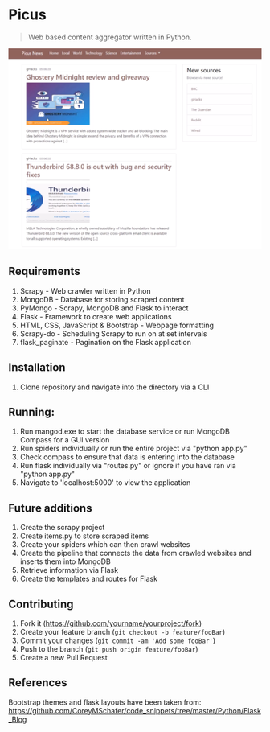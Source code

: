 # Picus
> Web based content aggregator written in Python.

![](https://raw.githubusercontent.com/h2o2k/Picus/master/header.PNG)

## Requirements
1. Scrapy - Web crawler written in Python
2. MongoDB - Database for storing scraped content
3. PyMongo - Scrapy, MongoDB and Flask to interact
4. Flask - Framework to create web applications
5. HTML, CSS, JavaScript & Bootstrap - Webpage formatting
6. Scrapy-do - Scheduling Scrapy to run on at set intervals
7. flask_paginate - Pagination on the Flask application

## Installation
1. Clone repository and navigate into the directory via a CLI

## Running:
1. Run mangod.exe to start the database service or run MongoDB Compass for a GUI version
2. Run spiders individually or run the entire project via "python app.py"
3. Check compass to ensure that data is entering into the database
4. Run flask individually via "routes.py" or ignore if you have ran via "python app.py"
5. Navigate to 'localhost:5000' to view the application

## Future additions
1. Create the scrapy project
2. Create items.py to store scraped items
3. Create your spiders which can then crawl websites
4. Create the pipeline that connects the data from crawled websites and inserts them into MongoDB
5. Retrieve information via Flask
6. Create the templates and routes for Flask

## Contributing
1. Fork it (<https://github.com/yourname/yourproject/fork>)
2. Create your feature branch (`git checkout -b feature/fooBar`)
3. Commit your changes (`git commit -am 'Add some fooBar'`)
4. Push to the branch (`git push origin feature/fooBar`)
5. Create a new Pull Request

## References
Bootstrap themes and flask layouts have been taken from:
https://github.com/CoreyMSchafer/code_snippets/tree/master/Python/Flask_Blog
